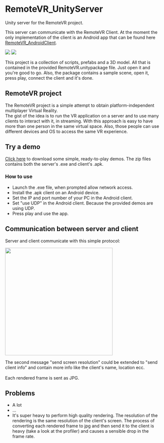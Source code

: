 # RemoteVR_UnityServer
Unity server for the RemoteVR project.

This server can communicate with the RemoteVR Client. At the moment the only implementation of the client is an Android app that can be found here [RemoteVR_AndroidClient](https://github.com/PierfrancescoSoffritti/RemoteVR_AndroidClient).

<img src="https://github.com/PierfrancescoSoffritti/RemoteVR_UnityServer/blob/master/pics/gyroscope.gif" />
<img src="https://github.com/PierfrancescoSoffritti/RemoteVR_UnityServer/blob/master/pics/museum.gif" />

This project is a collection of scripts, prefabs and a 3D model. All that is contained in the provided RemoteVR.unitypackage file. Just open it and you're good to go. Also, the package contains a sample scene, open it, press play, connect the client and it's done.

## RemoteVR project
The RemoteVR project is a simple attempt to obtain platform-independent multiplayer Virtual Reality.<br/>
The gist of the idea is to run the VR application on a server and to use many clients to interact with it, in streaming.
With this approach is easy to have more than one person in the same virtual space. Also, those people can use different devices and OS to access the same VR experience.

## Try a demo
[Click here](https://drive.google.com/open?id=0B4BhGgWS02sBVmVRX0lTYzhKczA) to download some simple, ready-to-play demos. The zip files contains both the server's .exe and client's .apk.

### How to use
- Launch the .exe file, when prompted allow network access.
- Install the .apk client on an Android device.
- Set the IP and port number of your PC in the Android client.
- Set "use UDP" in the Android client. Because the provided demos are using UDP.
- Press play and use the app.

## Communication  between server and client
Server and client communicate with this simple protocol:

<img height="350" src="https://github.com/PierfrancescoSoffritti/RemoteVR_UnityServer/blob/master/pics/protocol.png" />

The second message "send screen resolution" could be extended to "send client info" and contain more info like the client's name, location ecc.<br/><br/>
Each rendered frame is sent as JPG.

## Problems
- A lot
- ...
- It's super heavy to perform high quality rendering. The resolution of the rendering is the same resolution of the client's screen. The process of converting each rendered frame to jpg and then send it to the client is heavy (take a look at the profiler) and causes a sensible drop in the frame rate.
